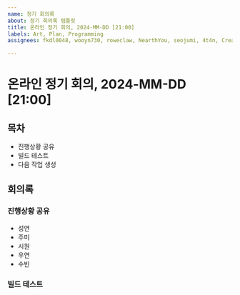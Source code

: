 ```yaml
---
name: 정기 회의록
about: 정기 회의록 템플릿
title: 온라인 정기 회의, 2024-MM-DD [21:00]
labels: Art, Plan, Programming
assignees: fkdl0048, wooyn730, roweclaw, NearthYou, seojumi, 4t4n, CreatorLDH

---
```


# 온라인 정기 회의, 2024-MM-DD [21:00]

## 목차
- 진행상황 공유
- 빌드 테스트
- 다음 작업 생성

## 회의록

### 진행상황 공유
- 성연
- 주미
- 시원
- 우연
- 수빈

### 빌드 테스트

